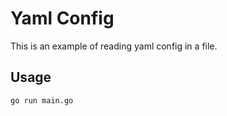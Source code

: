 # Yaml Config

This is an example of reading yaml config in a file.

## Usage

```bash
go run main.go
```
